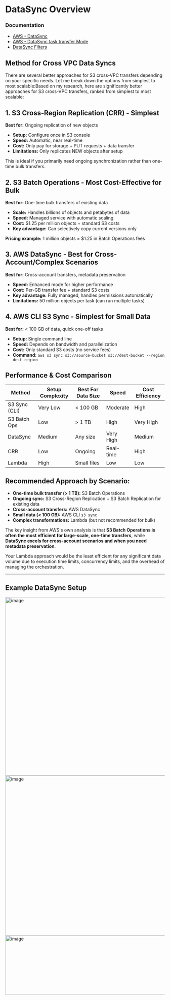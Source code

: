 # DataSync Overview

### Documentation
- [AWS - DataSync](https://docs.aws.amazon.com/datasync/latest/userguide/what-is-datasync.html)
- [AWS - DataSync task transfer Mode](https://docs.aws.amazon.com/datasync/latest/userguide/choosing-task-mode.html)
- [DataSync Filters](https://aws.amazon.com/blogs/storage/excluding-and-including-specific-data-in-transfer-tasks-using-aws-datasync-filters/)

## Method for Cross VPC Data Syncs
There are several better approaches for S3 cross-VPC transfers depending on your specific needs. Let me break down the options from simplest to most scalable:Based on my research, here are significantly better approaches for S3 cross-VPC transfers, ranked from simplest to most scalable:

## **1. S3 Cross-Region Replication (CRR) - Simplest**

**Best for:** Ongoing replication of new objects
- **Setup:** Configure once in S3 console
- **Speed:** Automatic, near real-time
- **Cost:** Only pay for storage + PUT requests + data transfer
- **Limitations:** Only replicates NEW objects after setup

This is ideal if you primarily need ongoing synchronization rather than one-time bulk transfers.

## **2. S3 Batch Operations - Most Cost-Effective for Bulk**

**Best for:** One-time bulk transfers of existing data
- **Scale:** Handles billions of objects and petabytes of data
- **Speed:** Managed service with automatic scaling
- **Cost:** $1.25 per million objects + standard S3 costs
- **Key advantage:** Can selectively copy current versions only

**Pricing example:** 1 million objects = $1.25 in Batch Operations fees

## **3. AWS DataSync - Best for Cross-Account/Complex Scenarios**

**Best for:** Cross-account transfers, metadata preservation
- **Speed:** Enhanced mode for higher performance
- **Cost:** Per-GB transfer fee + standard S3 costs
- **Key advantage:** Fully managed, handles permissions automatically
- **Limitations:** 50 million objects per task (can run multiple tasks)

## **4. AWS CLI S3 Sync - Simplest for Small Data**

**Best for:** < 100 GB of data, quick one-off tasks
- **Setup:** Single command line
- **Speed:** Depends on bandwidth and parallelization
- **Cost:** Only standard S3 costs (no service fees)
- **Command:** `aws s3 sync s3://source-bucket s3://dest-bucket --region dest-region`

## **Performance & Cost Comparison**

| Method | Setup Complexity | Best For Data Size | Speed | Cost Efficiency |
|--------|-----------------|-------------------|-------|----------------|
| S3 Sync (CLI) | Very Low | < 100 GB | Moderate | High |
| S3 Batch Ops | Low | > 1 TB | High | Very High |
| DataSync | Medium | Any size | Very High | Medium |
| CRR | Low | Ongoing | Real-time | High |
| Lambda | High | Small files | Low | Low |

## **Recommended Approach by Scenario:**

- **One-time bulk transfer (> 1 TB):** S3 Batch Operations
- **Ongoing sync:** S3 Cross-Region Replication + S3 Batch Replication for existing data
- **Cross-account transfers:** AWS DataSync
- **Small data (< 100 GB):** AWS CLI `s3 sync`
- **Complex transformations:** Lambda (but not recommended for bulk)

The key insight from AWS's own analysis is that **S3 Batch Operations is often the most efficient for large-scale, one-time transfers**, while **DataSync excels for cross-account scenarios and when you need metadata preservation**.

Your Lambda approach would be the least efficient for any significant data volume due to execution time limits, concurrency limits, and the overhead of managing the orchestration.

---
## Example DataSync Setup
<img width="697" height="562" alt="image" src="https://github.com/user-attachments/assets/6f64feef-4c2b-47f1-a534-1c049887d6ae" />
<img width="559" height="503" alt="image" src="https://github.com/user-attachments/assets/871005fa-be56-458a-8c39-f75b0bdbd602" />
<img width="551" height="187" alt="image" src="https://github.com/user-attachments/assets/ce8463bc-8ae7-404e-8ed9-1d47514f6a8c" />

